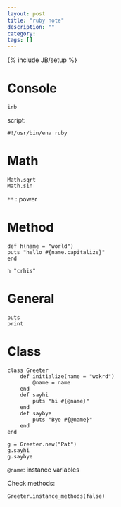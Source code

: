 ```yaml
---
layout: post
title: "ruby note"
description: ""
category:
tags: []
---
```

{% include JB/setup %}

# Console #

	irb

script:

	#!/usr/bin/env ruby

# Math #

	Math.sqrt
	Math.sin

`**` : power

# Method #

	def h(name = "world")
	puts "hello #{name.capitalize}"
	end

	h "crhis"

# General #

	puts
	print

# Class #

	class Greeter
		def initialize(name = "wokrd")
			@name = name
		end
		def sayhi
			puts "hi #{@name}"
		end
		def saybye
			puts "Bye #{@name}"
		end
	end

	g = Greeter.new("Pat")
	g.sayhi
	g.saybye

`@name`: instance variables

Check methods:

	Greeter.instance_methods(false)
